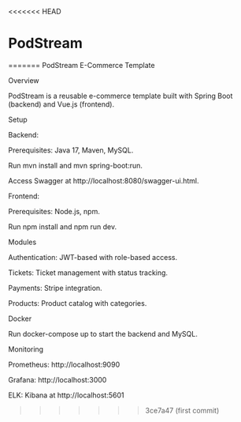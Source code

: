 <<<<<<< HEAD
# PodStream
=======
PodStream E-Commerce Template

Overview

PodStream is a reusable e-commerce template built with Spring Boot (backend) and Vue.js (frontend).

Setup





Backend:





Prerequisites: Java 17, Maven, MySQL.



Run mvn install and mvn spring-boot:run.



Access Swagger at http://localhost:8080/swagger-ui.html.



Frontend:





Prerequisites: Node.js, npm.



Run npm install and npm run dev.

Modules





Authentication: JWT-based with role-based access.



Tickets: Ticket management with status tracking.



Payments: Stripe integration.



Products: Product catalog with categories.

Docker

Run docker-compose up to start the backend and MySQL.

Monitoring





Prometheus: http://localhost:9090



Grafana: http://localhost:3000



ELK: Kibana at http://localhost:5601
>>>>>>> 3ce7a47 (first commit)
